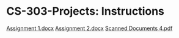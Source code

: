 # CS-303-Projects: Instructions
[Assignment 1.docx](https://github.com/Ad5fh/CS-303-Assignment-1/files/9691160/Assignment.1.docx)
[Assignment 2.docx](https://github.com/Ad5fh/CS-303-Projects/files/9816756/Assignment.2.docx)
[Scanned Documents 4.pdf](https://github.com/Ad5fh/CS-303-Projects/files/9816757/Scanned.Documents.4.pdf)
